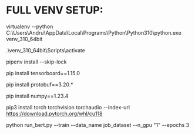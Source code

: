 # FULL VENV SETUP:
virtualenv --python C:\Users\Andru\AppData\Local\Programs\Python\Python310\python.exe venv_310_64bit

.\venv_310_64bit\Scripts\activate

pipenv install --skip-lock

pip install tensorboard==1.15.0

pip install protobuf==3.20.*

pip install numpy==1.23.4


pip3 install torch torchvision torchaudio --index-url https://download.pytorch.org/whl/cu118

python run_bert.py --train --data_name job_dataset --n_gpu "1" --epochs 3
